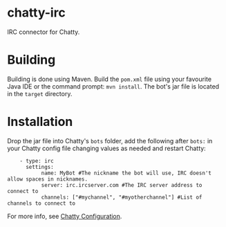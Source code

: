 chatty-irc
========
IRC connector for Chatty.

Building
========
Building is done using Maven. Build the `pom.xml` file using your favourite Java IDE or the command prompt: `mvn install`. 
The bot's jar file is located in the `target` directory.

Installation
============
Drop the jar file into Chatty's `bots` folder, add the following after `bots:` 
in your Chatty config file changing values as needed and restart Chatty:

        - type: irc
          settings:
               name: MyBot #The nickname the bot will use, IRC doesn't allow spaces in nicknames.
               server: irc.ircserver.com #The IRC server address to connect to
               channels: ["#mychannel", "#myotherchannel"] #List of channels to connect to
             
For more info, see [Chatty Configuration](https://github.com/bogeymanEST/chatty/wiki/Getting-Started#configuration).
